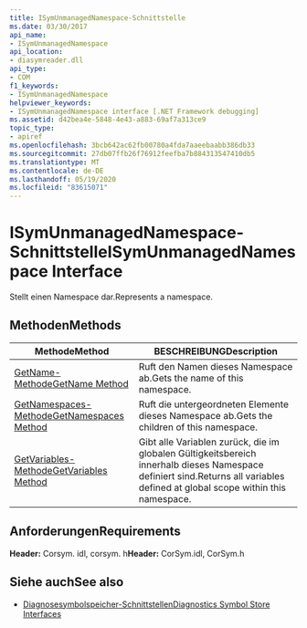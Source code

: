 ```yaml
---
title: ISymUnmanagedNamespace-Schnittstelle
ms.date: 03/30/2017
api_name:
- ISymUnmanagedNamespace
api_location:
- diasymreader.dll
api_type:
- COM
f1_keywords:
- ISymUnmanagedNamespace
helpviewer_keywords:
- ISymUnmanagedNamespace interface [.NET Framework debugging]
ms.assetid: d42bea4e-5848-4e43-a883-69af7a313ce9
topic_type:
- apiref
ms.openlocfilehash: 3bcb642ac62fb00780a4fda7aaeebaabb386db33
ms.sourcegitcommit: 27db07ffb26f76912feefba7b884313547410db5
ms.translationtype: MT
ms.contentlocale: de-DE
ms.lasthandoff: 05/19/2020
ms.locfileid: "83615071"
---
```

# <a name="isymunmanagednamespace-interface"></a><span data-ttu-id="d5e85-102">ISymUnmanagedNamespace-Schnittstelle</span><span class="sxs-lookup"><span data-stu-id="d5e85-102">ISymUnmanagedNamespace Interface</span></span>
<span data-ttu-id="d5e85-103">Stellt einen Namespace dar.</span><span class="sxs-lookup"><span data-stu-id="d5e85-103">Represents a namespace.</span></span>  
  
## <a name="methods"></a><span data-ttu-id="d5e85-104">Methoden</span><span class="sxs-lookup"><span data-stu-id="d5e85-104">Methods</span></span>  
  
|<span data-ttu-id="d5e85-105">Methode</span><span class="sxs-lookup"><span data-stu-id="d5e85-105">Method</span></span>|<span data-ttu-id="d5e85-106">BESCHREIBUNG</span><span class="sxs-lookup"><span data-stu-id="d5e85-106">Description</span></span>|  
|------------|-----------------|  
|[<span data-ttu-id="d5e85-107">GetName-Methode</span><span class="sxs-lookup"><span data-stu-id="d5e85-107">GetName Method</span></span>](isymunmanagednamespace-getname-method.md)|<span data-ttu-id="d5e85-108">Ruft den Namen dieses Namespace ab.</span><span class="sxs-lookup"><span data-stu-id="d5e85-108">Gets the name of this namespace.</span></span>|  
|[<span data-ttu-id="d5e85-109">GetNamespaces-Methode</span><span class="sxs-lookup"><span data-stu-id="d5e85-109">GetNamespaces Method</span></span>](isymunmanagednamespace-getnamespaces-method.md)|<span data-ttu-id="d5e85-110">Ruft die untergeordneten Elemente dieses Namespace ab.</span><span class="sxs-lookup"><span data-stu-id="d5e85-110">Gets the children of this namespace.</span></span>|  
|[<span data-ttu-id="d5e85-111">GetVariables-Methode</span><span class="sxs-lookup"><span data-stu-id="d5e85-111">GetVariables Method</span></span>](isymunmanagednamespace-getvariables-method.md)|<span data-ttu-id="d5e85-112">Gibt alle Variablen zurück, die im globalen Gültigkeitsbereich innerhalb dieses Namespace definiert sind.</span><span class="sxs-lookup"><span data-stu-id="d5e85-112">Returns all variables defined at global scope within this namespace.</span></span>|  
  
## <a name="requirements"></a><span data-ttu-id="d5e85-113">Anforderungen</span><span class="sxs-lookup"><span data-stu-id="d5e85-113">Requirements</span></span>  
 <span data-ttu-id="d5e85-114">**Header:** Corsym. idl, corsym. h</span><span class="sxs-lookup"><span data-stu-id="d5e85-114">**Header:** CorSym.idl, CorSym.h</span></span>  
  
## <a name="see-also"></a><span data-ttu-id="d5e85-115">Siehe auch</span><span class="sxs-lookup"><span data-stu-id="d5e85-115">See also</span></span>

- [<span data-ttu-id="d5e85-116">Diagnosesymbolspeicher-Schnittstellen</span><span class="sxs-lookup"><span data-stu-id="d5e85-116">Diagnostics Symbol Store Interfaces</span></span>](diagnostics-symbol-store-interfaces.md)
